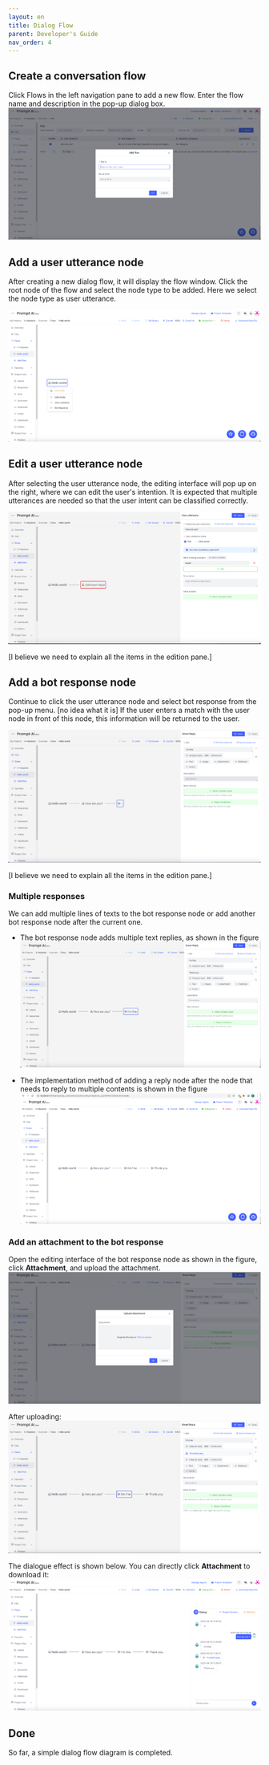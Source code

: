 ```yaml
---
layout: en
title: Dialog Flow
parent: Developer's Guide
nav_order: 4
---
```


## Create a conversation flow
Click Flows in the left navigation pane to add a new flow.  Enter the flow name and description in the pop-up dialog box.
![01-create-flow](/assets/images/tutorial/flow/01-flow.png)

## Add a user utterance node
After creating a new dialog flow, it will display the flow window. Click the root node of the flow and select the node type to be added. Here we select the node type as user utterance.

![02-create-flow-node](/assets/images/tutorial/flow/02-flow.png)

## Edit a user utterance node

After selecting the user utterance node, the editing interface will pop up on the right, where we can edit the user's intention. It is expected that multiple utterances are needed so that the user intent can be classified correctly. 

![03-edit-flow-node](/assets/images/tutorial/flow/03-flow.png)

[I believe we need to explain all the items in the edition pane.]

## Add a bot response node

Continue to click the user utterance node and select bot response from the pop-up menu. [no idea what it is] If the user enters a match with the user node in front of this node, this information will be returned to the user.

![04-edit-flow-bot](/assets/images/tutorial/flow/04-flow.png)

[I believe we need to explain all the items in the edition pane.]

### Multiple responses
We can add multiple lines of texts to the bot response node or add another bot response node after the current one. 

- The bot response node adds multiple text replies, as shown in the figure
  ![08-create-multi-bot-replay](/assets/images/tutorial/flow/05-flow.png)

- The implementation method of adding a reply node after the node that needs to reply to multiple contents is shown in the figure
  ![09-create-multi-bot-replay](/assets/images/tutorial/flow/06-flow.png)

<!--
When the machine replies to multiple content, you need to adjust the reply order of each content. You can refer to the following methods
- To adjust the order of multiple texts in the reply node, you can click the icon button, drag it to the desired order, and then release it
![20-bot-text-order.png](/assets/images/tutorial/flow/07-flow.png)
- If you need to adjust the reply order of multiple consecutive machine reply nodes, you only need to use the Recycle Bin function to adjust the order of machine reply nodes

The dialogue effect pictures of the two methods are as follows:
![10-create-multi-bot-replay](/assets/images/tutorial/flow/08-flow.png)
-->

### Add an attachment to the bot response
Open the editing interface of the bot response node as shown in the figure, click **Attachment**, and upload the attachment.
![30-bot-extras](/assets/images/tutorial/flow/09-flow.png)

After uploading:
![31-bot-extras](/assets/images/tutorial/flow/10-flow.png)

The dialogue effect is shown below. You can directly click **Attachment** to download it:
![32-bot-extras](/assets/images/tutorial/flow/11-flow.png)

## Done

So far, a simple dialog flow diagram is completed.
